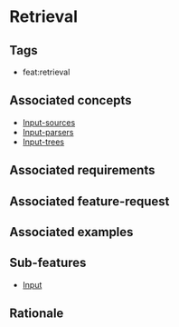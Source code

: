 # Retrieval

## Tags

- feat:retrieval

## Associated concepts

- [Input-sources](../../../concepts/input/sources.md)
- [Input-parsers](../../../concepts/input/parsers.md)
- [Input-trees](../../../concepts/input/parsers.md)

## Associated requirements

## Associated feature-request

## Associated examples

## Sub-features

- [Input](./input/input.md)

## Rationale
